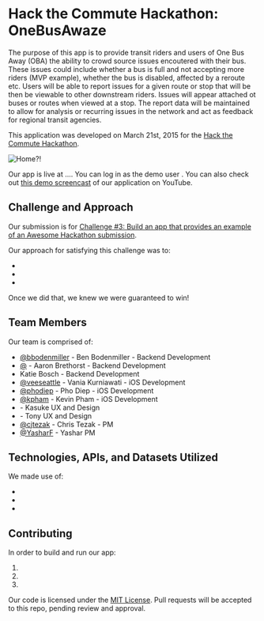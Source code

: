 # Hack the Commute Hackathon: OneBusAwaze

The purpose of this app is to provide transit riders and users of One Bus Away (OBA) the ability to crowd source issues encoutered with their bus. These issues could include whether a bus is full and not accepting more riders (MVP example), whether the bus is disabled, affected by a reroute etc. Users will be able to report issues for a given route or stop that will be then be viewable to other downstream riders. Issues will appear attached ot buses or routes when viewed at a stop. The report data will be maintained to allow for analysis or recurring issues in the network and act as feedback for regional transit agencies.  

This application was developed on March 21st, 2015 for the [Hack the Commute Hackathon](https://codeforseattle.hackpad.com/Hack-the-Commute-2h8AsgMYcB8).

![Home?!](screenshot.jpg)

Our app is live at .... You can log in as the demo user . You can also check out [this demo screencast](https://none.com) of our application on YouTube.

## Challenge and Approach

Our submission is for [Challenge #3: Build an app that provides an example of an Awesome Hackathon submission](http://example.com/this-also-goes-nowhere).

Our approach for satisfying this challenge was to:

- 
- 
- 

Once we did that, we knew we were guaranteed to win!

## Team Members

Our team is comprised of:

- [@bbodenmiller](https://github.com/bbodenmiller) - Ben Bodenmiller - Backend Development
- [@](https://github.com/aaronbrethorst) - Aaron Brethorst - Backend Development
- Katie Bosch - Backend Development
- [@veeseattle](https://github.com/veeseattle) - Vania Kurniawati - iOS Development
- [@phodiep](https://github.com/phodiep) - Pho Diep -  iOS Development
- [@kpham](https://github.com/kpham) - Kevin Pham - iOS Development
- [](https://github.com/) - Kasuke UX and Design
- [](https://github.com/) - Tony UX and Design
- [@cjtezak](https://github.com/cjtezak) - Chris Tezak - PM
- [@YasharF](http://github.com/YasharF) - Yashar PM

## Technologies, APIs, and Datasets Utilized

We made use of:

- 
- 
-

## Contributing

In order to build and run our app:

1. 
2. 
3.

Our code is licensed under the [MIT License](LICENSE.md). Pull requests will be accepted to this repo, pending review and approval.
